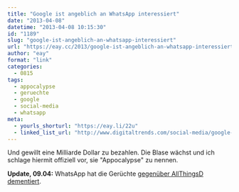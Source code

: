 ```yaml
---
title: "Google ist angeblich an WhatsApp interessiert"
date: "2013-04-08"
datetime: "2013-04-08 10:15:30"
id: "1189"
slug: "google-ist-angeblich-an-whatsapp-interessiert"
url: "https://eay.cc/2013/google-ist-angeblich-an-whatsapp-interessiert/"
author: "eay"
format: "link"
categories:
  - 0815
tags:
  - appocalypse
  - geruechte
  - google
  - social-media
  - whatsapp
meta:
  - yourls_shorturl: "https://eay.li/22u"
  - linked_list_url: "http://www.digitaltrends.com/social-media/google-acquiring-whatsapp/"
---
```


Und gewillt eine Milliarde Dollar zu bezahlen. Die Blase wächst und ich schlage hiermit offiziell vor, sie "Appocalypse" zu nennen.

**Update, 09.04:** WhatsApp hat die Gerüchte [gegenüber AllThingsD dementiert](http://allthingsd.com/20130408/whatsapp-were-not-selling-to-google/).
